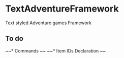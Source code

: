 # TextAdventureFramework
  Text styled Adventure
   games Framework
## To do
 ~~* Commands ~~
 ~~* Item IDs Declaration ~~
